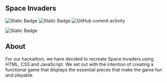 ## Space Invaders

![Static Badge](https://img.shields.io/badge/Naxiris-Contributor-blue?link=https%3A%2F%2Fgithub.com%2FNaxiris) ![Static Badge](https://img.shields.io/badge/KiwiFunk-Contributor-blue?link=https%3A%2F%2Fgithub.com%2FKiwiFunk) ![GitHub commit activity](https://img.shields.io/github/commit-activity/t/KiwiFunk/space-invaders)

![Static Badge](https://img.shields.io/badge/Live_Site!-green%20?link=https%3A%2F%2Fkiwifunk.github.io%2Fspace-invaders%2F)

## About

For our hackathon, we have decided to recreate Space Invaders using HTML, CSS and JavaScript. We set out with the intention of creating a functional game that displays the essential pieces that make the game fun and playable.
